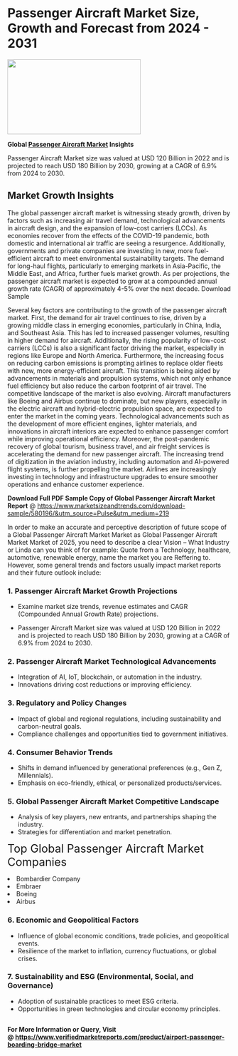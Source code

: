 <H1>Passenger Aircraft Market Size, Growth and Forecast from 2024 - 2031</H1><img class="aligncenter size-medium wp-image-584254" src="https://thirdeyenews.in/wp-content/uploads/2024/09/Global-Market-Research-300x168.jpeg" alt="" width="300" height="168" /><p><strong>Global&nbsp;<a href="https://www.marketsizeandtrends.com/download-sample/580196/&amp;utm_source=Pulse&amp;utm_medium=219">Passenger Aircraft Market</a> Insights</strong></p><p>Passenger Aircraft Market size was valued at USD 120 Billion in 2022 and is projected to reach USD 180 Billion by 2030, growing at a CAGR of 6.9% from 2024 to 2030.</p><p><h2>Market Growth Insights</h2> <p>The global passenger aircraft market is witnessing steady growth, driven by factors such as increasing air travel demand, technological advancements in aircraft design, and the expansion of low-cost carriers (LCCs). As economies recover from the effects of the COVID-19 pandemic, both domestic and international air traffic are seeing a resurgence. Additionally, governments and private companies are investing in new, more fuel-efficient aircraft to meet environmental sustainability targets. The demand for long-haul flights, particularly to emerging markets in Asia-Pacific, the Middle East, and Africa, further fuels market growth. As per projections, the passenger aircraft market is expected to grow at a compounded annual growth rate (CAGR) of approximately 4-5% over the next decade. Download Sample </p> <p>Several key factors are contributing to the growth of the passenger aircraft market. First, the demand for air travel continues to rise, driven by a growing middle class in emerging economies, particularly in China, India, and Southeast Asia. This has led to increased passenger volumes, resulting in higher demand for aircraft. Additionally, the rising popularity of low-cost carriers (LCCs) is also a significant factor driving the market, especially in regions like Europe and North America. Furthermore, the increasing focus on reducing carbon emissions is prompting airlines to replace older fleets with new, more energy-efficient aircraft. This transition is being aided by advancements in materials and propulsion systems, which not only enhance fuel efficiency but also reduce the carbon footprint of air travel. The competitive landscape of the market is also evolving. Aircraft manufacturers like Boeing and Airbus continue to dominate, but new players, especially in the electric aircraft and hybrid-electric propulsion space, are expected to enter the market in the coming years. Technological advancements such as the development of more efficient engines, lighter materials, and innovations in aircraft interiors are expected to enhance passenger comfort while improving operational efficiency. Moreover, the post-pandemic recovery of global tourism, business travel, and air freight services is accelerating the demand for new passenger aircraft. The increasing trend of digitization in the aviation industry, including automation and AI-powered flight systems, is further propelling the market. Airlines are increasingly investing in technology and infrastructure upgrades to ensure smoother operations and enhance customer experience. </p><p><span class=""><strong>Download Full PDF Sample Copy of Global Passenger Aircraft Market Report</strong> @ <a href="https://www.marketsizeandtrends.com/download-sample/580196/&amp;utm_source=Pulse&amp;utm_medium=219" target="_blank">https://www.marketsizeandtrends.com/download-sample/580196/&amp;utm_source=Pulse&amp;utm_medium=219</a></span></p><p>In order to make an accurate and perceptive description of future scope of a Global&nbsp;Passenger Aircraft Market Market as Global&nbsp;Passenger Aircraft Market Market of 2025, you need to describe a clear Vision &ndash; What Industry or Linda can you think of for example: Quote from a Technology, healthcare, automotive, renewable energy, name the market you are Reffering to. However, some general trends and factors usually impact market reports and their future outlook include:</p><h3>1.&nbsp;<strong>Passenger Aircraft Market Growth Projections</strong></h3><ul><li>Examine market size trends, revenue estimates and CAGR (Compounded Annual Growth Rate) projections.</li><li><p>Passenger Aircraft Market size was valued at USD 120 Billion in 2022 and is projected to reach USD 180 Billion by 2030, growing at a CAGR of 6.9% from 2024 to 2030.</p></li></ul><h3>2.&nbsp;<strong>Passenger Aircraft Market Technological Advancements</strong></h3><ul><li>Integration of AI, IoT, blockchain, or automation in the industry.</li><li>Innovations driving cost reductions or improving efficiency.</li></ul><h3>3.&nbsp;<strong>Regulatory and Policy Changes</strong></h3><ul><li>Impact of global and regional regulations, including sustainability and carbon-neutral goals.</li><li>Compliance challenges and opportunities tied to government initiatives.</li></ul><h3>4.&nbsp;<strong>Consumer Behavior Trends</strong></h3><ul><li>Shifts in demand influenced by generational preferences (e.g., Gen Z, Millennials).</li><li>Emphasis on eco-friendly, ethical, or personalized products/services.</li></ul><h3>5.&nbsp;<strong>Global Passenger Aircraft Market Competitive Landscape</strong></h3><ul><li>Analysis of key players, new entrants, and partnerships shaping the industry.</li><li>Strategies for differentiation and market penetration.</li></ul><p data-pm-slice="1 1 []"><span style="color: inherit; font-family: inherit; font-size: 25px;">Top Global Passenger Aircraft Market Companies</span></p><div class="" data-test-id=""><p><li>Bombardier Company</li><li> Embraer</li><li> Boeing</li><li> Airbus</li></p></div><h3>6.&nbsp;<strong>Economic and Geopolitical Factors</strong></h3><ul><li>Influence of global economic conditions, trade policies, and geopolitical events.</li><li>Resilience of the market to inflation, currency fluctuations, or global crises.</li></ul><h3>7.&nbsp;<strong>Sustainability and ESG (Environmental, Social, and Governance)</strong></h3><ul><li>Adoption of sustainable practices to meet ESG criteria.</li><li>Opportunities in green technologies and circular economy principles.</li></ul><h2><strong style="font-size: 14px;">For More Information or Query, Visit @&nbsp;</strong><a style="background-color: #ffffff; font-size: 14px;" href="https://www.marketsizeandtrends.com/report/passenger-aircraft-market/" target="_blank">https://www.verifiedmarketreports.com/product/airport-passenger-boarding-bridge-market</a></h2>
